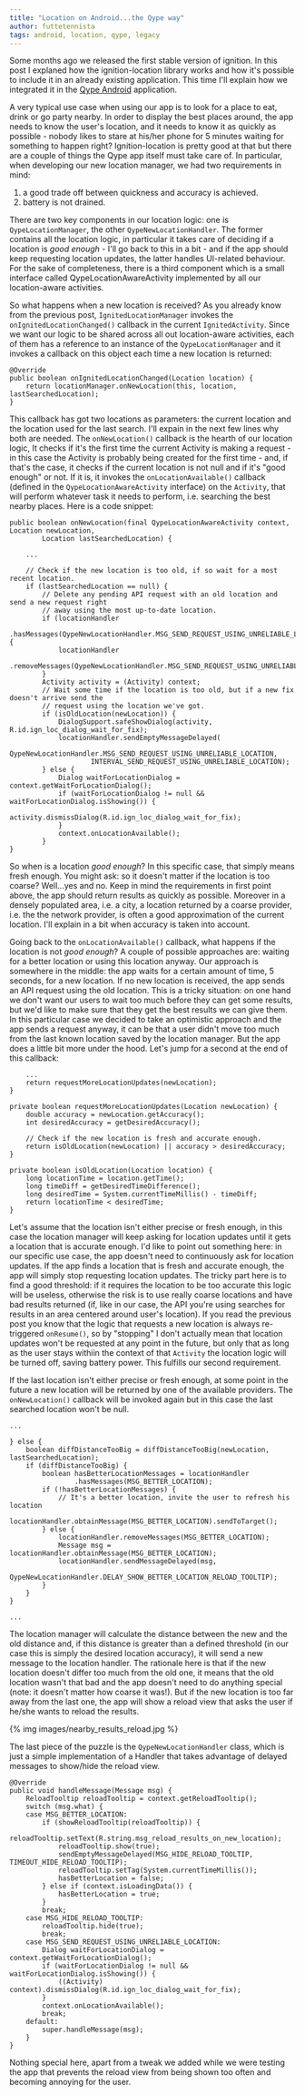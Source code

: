 ```yaml
---
title: "Location on Android...the Qype way"
author: futtetennista
tags: android, location, qype, legacy
---
```


Some months ago we released the first stable version of ignition. In this post I explaned how the ignition-location library works and how it's possible to include it in an already existing application. This time I'll explain how we integrated it in the [Qype Android](https://play.google.com/store/apps/details?id=com.qype.radar) application.
<!--more-->
A very typical use case when using our app is to look for a place to eat, drink or go party nearby. In order to display the best places around, the app needs to know the user's location, and it needs to know it as quickly as possible - nobody likes to stare at his/her phone for 5 minutes waiting for something to happen right? Ignition-location is pretty good at that but there are a couple of things the Qype app itself must take care of. In particular, when developing our new location manager, we had two requirements in mind:

1. a good trade off between quickness and accuracy is achieved.
2. battery is not drained.

There are two key components in our location logic: one is `QypeLocationManager`, the other `QypeNewLocationHandler`. The former contains all the location logic, in particular it takes care of deciding if a location is *good enough* - I'll go back to this in a bit - and if the app should keep requesting location updates, the latter handles UI-related behaviour. For the sake of completeness, there is a third component which is a small interface called QypeLocationAwareActivity implemented by all our location-aware activities.

So what happens when a new location is received? As you already know from the previous post, `IgnitedLocationManager` invokes the `onIgnitedLocationChanged()` callback in the current `IgnitedActivity`. Since we want our logic to be shared across all out location-aware activities, each of them has a reference to an instance of the `QypeLocationManager` and it invokes a callback on this object each time a new location is returned:

	@Override
	public boolean onIgnitedLocationChanged(Location location) {
	    return locationManager.onNewLocation(this, location, lastSearchedLocation);
	}

This callback has got two locations as parameters: the current location and the location used for the last search. I'll expain in the next few lines why both are needed. The `onNewLocation()` callback is the hearth of our location logic, It checks if it's the first time the current Activity is making a request - in this case the Activity is probably being created for the first time - and, if that's the case, it checks if the current location is not null and if it's "good enough" or not. If it is, it invokes the `onLocationAvailable()` callback (defined in the `QypeLocationAwareActivity` interface) on the `Activity`, that will perform whatever task it needs to perform, i.e. searching the best nearby places. Here is a code snippet:

	public boolean onNewLocation(final QypeLocationAwareActivity context, Location newLocation,
	        Location lastSearchedLocation) {

	    ...

	    // Check if the new location is too old, if so wait for a most recent location.
	    if (lastSearchedLocation == null) {
	        // Delete any pending API request with an old location and send a new request right
	        // away using the most up-to-date location.
	        if (locationHandler
	                .hasMessages(QypeNewLocationHandler.MSG_SEND_REQUEST_USING_UNRELIABLE_LOCATION)) {
	            locationHandler
	                    .removeMessages(QypeNewLocationHandler.MSG_SEND_REQUEST_USING_UNRELIABLE_LOCATION);
	        }
	        Activity activity = (Activity) context;
	        // Wait some time if the location is too old, but if a new fix doesn't arrive send the
	        // request using the location we've got.
	        if (isOldLocation(newLocation)) {
	            DialogSupport.safeShowDialog(activity, R.id.ign_loc_dialog_wait_for_fix);
	            locationHandler.sendEmptyMessageDelayed(
	                    QypeNewLocationHandler.MSG_SEND_REQUEST_USING_UNRELIABLE_LOCATION,
	                    INTERVAL_SEND_REQUEST_USING_UNRELIABLE_LOCATION);
	        } else {
	            Dialog waitForLocationDialog = context.getWaitForLocationDialog();
	            if (waitForLocationDialog != null && waitForLocationDialog.isShowing()) {
	                activity.dismissDialog(R.id.ign_loc_dialog_wait_for_fix);
	            }
	            context.onLocationAvailable();
	        }
	}

So when is a location *good enough*? In this specific case, that simply means fresh enough. You might ask: so it doesn't matter if the location is too coarse? Well...yes and no. Keep in mind the requirements in first point above, the app should return results as quickly as possible. Moreover in a densely populated area, i.e. a city, a location returned by a coarse provider, i.e. the the network provider, is often a good approximation of the current location. I'll explain in a bit when accuracy is taken into account.

Going back to the `onLocationAvailable()` callback, what happens if the location is not *good enough*? A couple of possible approaches are: waiting for a better location or using this location anyway. Our approach is somewhere in the middle: the app waits for a certain amount of time, 5 seconds, for a new location. If no new location is received, the app sends an API request using the old location. This is a tricky situation: on one hand we don't want our users to wait too much before they can get some results, but we'd like to make sure that they get the best results we can give them. In this particular case we decided to take an optimistic approach and the app sends a request anyway, it can be that a user didn't move too much from the last known location saved by the location manager. But the app does a little bit more under the hood. Let's jump for a second at the end of this callback:

	    ...
	    return requestMoreLocationUpdates(newLocation);
	}

	private boolean requestMoreLocationUpdates(Location newLocation) {
	    double accuracy = newLocation.getAccuracy();
	    int desiredAccuracy = getDesiredAccuracy();

	    // Check if the new location is fresh and accurate enough.
	    return isOldLocation(newLocation) || accuracy > desiredAccuracy;
	}

	private boolean isOldLocation(Location location) {
	    long locationTime = location.getTime();
	    long timeDiff = getDesiredTimeDifference();
	    long desiredTime = System.currentTimeMillis() - timeDiff;
	    return locationTime < desiredTime;
	}

Let's assume that the location isn't either precise or fresh enough, in this case the location manager will keep asking for location updates until it gets a location that is accurate enough. I'd like to point out something here: in our specific use case, the app doesn't need to continuously ask for location updates. If the app finds a location that is fresh and accurate enough, the app will simply stop requesting location updates. The tricky part here is to find a good threshold: if it requires the location to be too accurate this logic will be useless, otherwise the risk is to use really coarse locations and have bad results returned (if, like in our case, the API you're using searches for results in an area centered around user's location). If you read the previous post you know that the logic that requests a new location is always re-triggered `onResume()`, so by "stopping" I don't actually mean that location updates won't be requested at any point in the future, but only that as long as the user stays withiin the context of that `Activity` the location logic will be turned off, saving battery power. This fulfills our second requirement.

If the last location isn't either precise or fresh enough, at some point in the future a new location will be returned by one of the available providers. The `onNewLocation()` callback will be invoked again but in this case the last searched location won't be null.

    ...

    } else {
        boolean diffDistanceTooBig = diffDistanceTooBig(newLocation, lastSearchedLocation);
        if (diffDistanceTooBig) {
            boolean hasBetterLocationMessages = locationHandler
                    .hasMessages(MSG_BETTER_LOCATION);
            if (!hasBetterLocationMessages) {
                // It's a better location, invite the user to refresh his location
                locationHandler.obtainMessage(MSG_BETTER_LOCATION).sendToTarget();
            } else {
                locationHandler.removeMessages(MSG_BETTER_LOCATION);
                Message msg = locationHandler.obtainMessage(MSG_BETTER_LOCATION);
                locationHandler.sendMessageDelayed(msg,
                        QypeNewLocationHandler.DELAY_SHOW_BETTER_LOCATION_RELOAD_TOOLTIP);
            }
        }
    }

    ...

The location manager will calculate the distance between the new and the old distance and, if this distance is greater than a defined threshold (in our case this is simply the desired location accuracy), it will send a new message to the location handler. The rationale here is that if the new location doesn't differ too much from the old one, it means that the old location wasn't that bad and the app doesn't need to do anything special (note: it doesn't matter how coarse it was!). But if the new location is too far away from the last one, the app will show a reload view that asks the user if he/she wants to reload the results.

{% img images/nearby_results_reload.jpg %}

The last piece of the puzzle is the `QypeNewLocationHandler` class, which is just a simple implementation of a Handler that takes advantage of delayed messages to show/hide the reload view.

	@Override
	public void handleMessage(Message msg) {
	    ReloadTooltip reloadTooltip = context.getReloadTooltip();
	    switch (msg.what) {
	    case MSG_BETTER_LOCATION:
	        if (showReloadTooltip(reloadTooltip)) {
	            reloadTooltip.setText(R.string.msg_reload_results_on_new_location);
	            reloadTooltip.show(true);
	            sendEmptyMessageDelayed(MSG_HIDE_RELOAD_TOOLTIP, TIMEOUT_HIDE_RELOAD_TOOLTIP);
	            reloadTooltip.setTag(System.currentTimeMillis());
	            hasBetterLocation = false;
	        } else if (context.isLoadingData()) {
	            hasBetterLocation = true;
	        }
	        break;
	    case MSG_HIDE_RELOAD_TOOLTIP:
	        reloadTooltip.hide(true);
	        break;
	    case MSG_SEND_REQUEST_USING_UNRELIABLE_LOCATION:
	        Dialog waitForLocationDialog = context.getWaitForLocationDialog();
	        if (waitForLocationDialog != null && waitForLocationDialog.isShowing()) {
	            ((Activity) context).dismissDialog(R.id.ign_loc_dialog_wait_for_fix);
	        }
	        context.onLocationAvailable();
	        break;
	    default:
	        super.handleMessage(msg);
	    }
	}

Nothing special here, apart from a tweak we added while we were testing the app that prevents the reload view from being shown too often and becoming annoying for the user.
